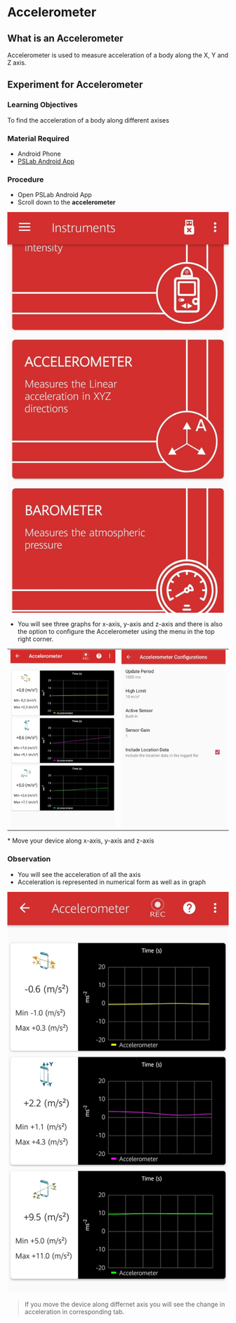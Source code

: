 # Accelerometer


## What is an Accelerometer
Accelerometer is used to measure acceleration of a body along the X, Y and Z axis.

## Experiment for Accelerometer

### Learning Objectives
To find the acceleration of a body along different axises 
### Material Required
* Android Phone
* [PSLab Android App](https://play.google.com/store/apps/details?id=io.pslab&hl=en_US)

### Procedure
* Open PSLab Android App
* Scroll down to the **accelerometer**

![Screenshot](../images/img_accelorometer_1.jpg)

* You will see three graphs for x-axis, y-axis and z-axis and there is also the option to configure the Accelerometer using the menu in the top right corner.
<table>
  <tr>
    <td><img src="/images/img_accelerometer_3.jpg"></td>
    <td><img src="/images/img_accelerometer_4.jpg"></td>
  </tr>
</table>
* Move your device along x-axis, y-axis and z-axis

### Observation

* You will see the acceleration of all the axis
* Acceleration is represented in numerical form as well as in graph

![Screenshot](../images/img_accelorometer_2.jpg)


> If you move the device along differnet axis you will see the change in acceleration in corresponding tab.
